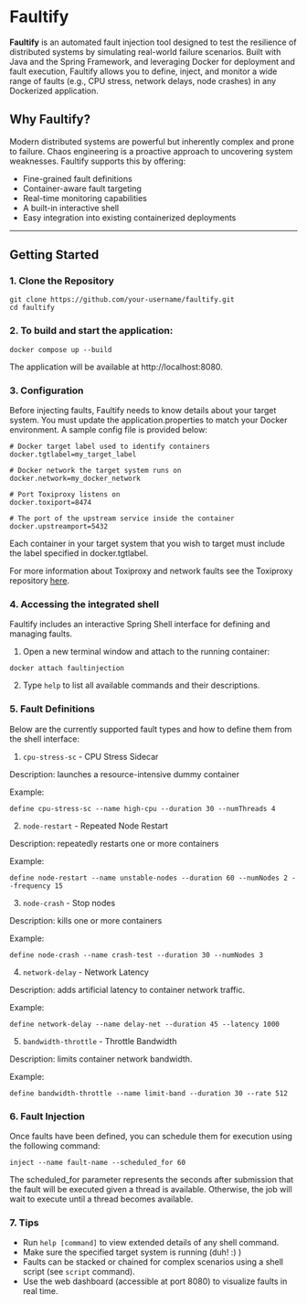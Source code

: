 # Faultify

**Faultify** is an automated fault injection tool designed to test the resilience of distributed systems by simulating real-world failure scenarios. Built with Java and the Spring Framework, and leveraging Docker for deployment and fault execution, Faultify allows you to define, inject, and monitor a wide range of faults (e.g., CPU stress, network delays, node crashes) in any Dockerized application.

## Why Faultify?

Modern distributed systems are powerful but inherently complex and prone to failure. Chaos engineering is a proactive approach to uncovering system weaknesses. Faultify supports this by offering:

- Fine-grained fault definitions
- Container-aware fault targeting
- Real-time monitoring capabilities
- A built-in interactive shell
- Easy integration into existing containerized deployments

---

## Getting Started

### 1. Clone the Repository

```
git clone https://github.com/your-username/faultify.git
cd faultify
```

### 2. To build and start the application:
```
docker compose up --build
```
The application will be available at http://localhost:8080.

### 3. Configuration
Before injecting faults, Faultify needs to know details about your target system.
You must update the application.properties to match your Docker environment. A 
sample config file is provided below:

```
# Docker target label used to identify containers
docker.tgtlabel=my_target_label

# Docker network the target system runs on
docker.network=my_docker_network

# Port Toxiproxy listens on
docker.toxiport=8474

# The port of the upstream service inside the container
docker.upstreamport=5432
```
Each container in your target system that you wish to target must include the label specified in docker.tgtlabel.

For more information about Toxiproxy and network faults see the Toxiproxy repository [here](https://github.com/Shopify/toxiproxy). 

### 4. Accessing the integrated shell
Faultify includes an interactive Spring Shell interface for defining and managing faults.

1. Open a new terminal window and attach to the running container:
```
docker attach faultinjection
```
2. Type ```help``` to list all available commands and their descriptions.

### 5. Fault Definitions

Below are the currently supported fault types and how to define them from the shell interface:

1. ```cpu-stress-sc``` - CPU Stress Sidecar

Description: launches a resource-intensive dummy container 

Example:
```
define cpu-stress-sc --name high-cpu --duration 30 --numThreads 4
```
2. ```node-restart``` - Repeated Node Restart

Description: repeatedly restarts one or more containers

Example:
```
define node-restart --name unstable-nodes --duration 60 --numNodes 2 --frequency 15
```
3. ```node-crash``` - Stop nodes

Description: kills one or more containers 

Example:
```
define node-crash --name crash-test --duration 30 --numNodes 3
```
4. ```network-delay``` - Network Latency

Description: adds artificial latency to container network traffic.

Example:
```
define network-delay --name delay-net --duration 45 --latency 1000
```
5. ```bandwidth-throttle``` - Throttle Bandwidth

Description: limits container network bandwidth.

Example:
```
define bandwidth-throttle --name limit-band --duration 30 --rate 512
```

### 6. Fault Injection
Once faults have been defined, you can schedule them for execution using 
the following command: 
```
inject --name fault-name --scheduled_for 60
```
The scheduled_for parameter represents the seconds after submission that the 
fault will be executed given a thread is available. Otherwise, the job will wait
to execute until a thread becomes available. 

### 7. Tips 
- Run ```help [command]``` to view extended details of any shell command.
- Make sure the specified target system is running (duh! :) )
- Faults can be stacked or chained for complex scenarios using a shell script (see ```script``` command). 
- Use the web dashboard (accessible at port 8080) to visualize faults in real time. 

